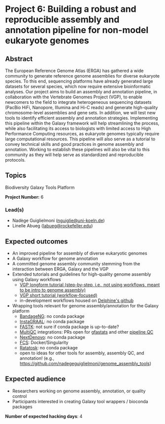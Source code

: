 # Project 6: Building a robust and reproducible assembly and annotation pipeline for non-model eukaryote genomes

## Abstract

The European Reference Genome Atlas (ERGA) has gathered a wide community to generate reference genome assemblies for diverse eukaryote species. To this end, sequencing platforms have already generated large datasets for several species, which now require extensive bioinformatic analyses. Our project aims to build an assembly and annotation pipeline, in collaboration with the Vertebrate Genomes Project (VGP), to enable newcomers to the field to integrate heterogeneous sequencing datasets (PacBio HiFi, Nanopore, Illumina and Hi-C reads) and generate high-quality chromosome-level assemblies and gene sets. In addition, we will test new tools to identify efficient assembly and annotation strategies. Implementing this pipeline within the Galaxy framework will help streamlining the process, while also facilitating its access to biologists with limited access to High Performance Computing resources, as eukaryote genomes typically require large computational resources. This pipeline will also serve as a tutorial to convey technical skills and good practices in genome assembly and annotation. Working to establish these pipelines will also be vital to this community as they will help serve as standardized and reproducible protocols.

## Topics

Biodiversity
Galaxy
Tools Platform

**Project Number:** 6

### Lead(s)

- Nadège Guiglielmoni (nguiglie@uni-koeln.de)
- Linelle Abueg (labueg@rockefeller.edu)

## Expected outcomes

- An improved pipeline for assembly of diverse eukaryotic genomes
- A Galaxy workflow for genome annotation
- A committed genome assembly community stemming from the interaction between ERGA, Galaxy and the VGP
- Extended tutorials and guidelines for high-quality genome assembly using Galaxy workflows
  - [VGP longform tutorial (step-by-step, i.e., not using workflows, meant to be intro to genome assembly)](https://training.galaxyproject.org/training-material//topics/assembly/tutorials/vgp_genome_assembly/tutorial.html)
  - [VGP short tutorial (workflow-focused)](https://training.galaxyproject.org/training-material/topics/assembly/tutorials/vgp_workflow_training/tutorial.html)
  - in-development workflows housed on [Delphine's github](https://github.com/Delphine-L/iwc/tree/VGP/workflows/VGP-assembly-v2)
- Wrapping tools relevant for genome assembly/annotation for the Galaxy platform
  - [BandageNG](https://github.com/asl/BandageNG): no conda package
  - [InstaGRAAL](https://github.com/koszullab/instaGRAAL): no conda package
  - [FASTK](https://github.com/thegenemyers/FASTK/issues/10): not sure if conda package is up-to-date?
  - [MultiQC](https://github.com/ewels/MultiQC) integrations: PRs open for [gfastats](https://github.com/ewels/MultiQC/pull/1699) and other [pipeline QC](https://github.com/ewels/MultiQC/pull/1641)
  - [NextDenovo](https://github.com/Nextomics/NextDenovo): no conda package
  - [FCS](https://github.com/ncbi/fcs): Docker/Singularity
  - [Ratatosk](https://github.com/DecodeGenetics/Ratatosk): no conda package
  - open to ideas for other tools for assembly, assembly QC, and annotation! (e.g., https://github.com/nadegeguiglielmoni/genome_assembly_tools)

## Expected audience

- Researchers working on genome assembly, annotation, or quality control
- Participants interested in creating Galaxy tool wrappers / bioconda packages

**Number of expected hacking days**: 4

